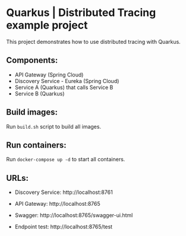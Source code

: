 # Quarkus | Distributed Tracing example project

This project demonstrates how to use distributed tracing with Quarkus.

## Components:

- API Gateway (Spring Cloud)
- Discovery Service - Eureka (Spring Cloud)
- Service A (Quarkus) that calls Service B
- Service B (Quarkus)

## Build images:

Run `build.sh` script to build all images.

## Run containers:

Run `docker-compose up -d` to start all containers.

## URLs:

- Discovery Service: http://localhost:8761
- API Gateway: http://localhost:8765
- Swagger: http://localhost:8765/swagger-ui.html

- Endpoint test: http://localhost:8765/test
